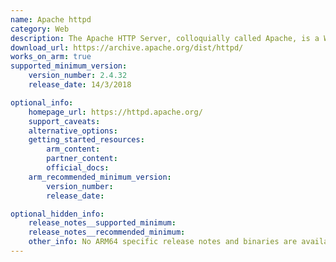 ```yaml
--- 
name: Apache httpd 
category: Web 
description: The Apache HTTP Server, colloquially called Apache, is a Web server application notable for playing a key role in the initial growth of the World Wide Web. 
download_url: https://archive.apache.org/dist/httpd/ 
works_on_arm: true
supported_minimum_version: 
    version_number: 2.4.32 
    release_date: 14/3/2018 

optional_info: 
    homepage_url: https://httpd.apache.org/ 
    support_caveats: 
    alternative_options: 
    getting_started_resources: 
        arm_content: 
        partner_content:  
        official_docs:
    arm_recommended_minimum_version: 
        version_number: 
        release_date:  

optional_hidden_info: 
    release_notes__supported_minimum: 
    release_notes__recommended_minimum: 
    other_info: No ARM64 specific release notes and binaries are available. Building it from source. 
--- 
```


